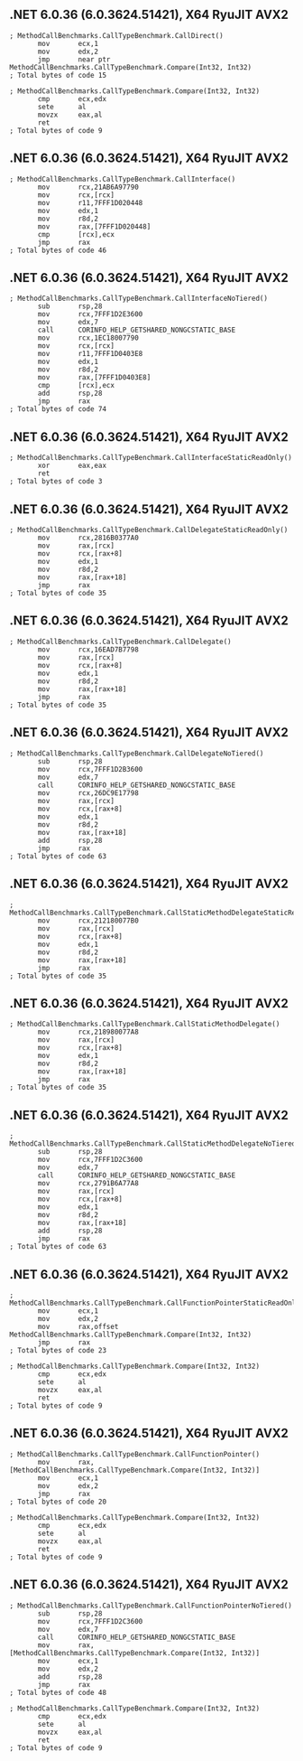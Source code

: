 ## .NET 6.0.36 (6.0.3624.51421), X64 RyuJIT AVX2
```assembly
; MethodCallBenchmarks.CallTypeBenchmark.CallDirect()
       mov       ecx,1
       mov       edx,2
       jmp       near ptr MethodCallBenchmarks.CallTypeBenchmark.Compare(Int32, Int32)
; Total bytes of code 15
```
```assembly
; MethodCallBenchmarks.CallTypeBenchmark.Compare(Int32, Int32)
       cmp       ecx,edx
       sete      al
       movzx     eax,al
       ret
; Total bytes of code 9
```

## .NET 6.0.36 (6.0.3624.51421), X64 RyuJIT AVX2
```assembly
; MethodCallBenchmarks.CallTypeBenchmark.CallInterface()
       mov       rcx,21AB6A97790
       mov       rcx,[rcx]
       mov       r11,7FFF1D020448
       mov       edx,1
       mov       r8d,2
       mov       rax,[7FFF1D020448]
       cmp       [rcx],ecx
       jmp       rax
; Total bytes of code 46
```

## .NET 6.0.36 (6.0.3624.51421), X64 RyuJIT AVX2
```assembly
; MethodCallBenchmarks.CallTypeBenchmark.CallInterfaceNoTiered()
       sub       rsp,28
       mov       rcx,7FFF1D2E3600
       mov       edx,7
       call      CORINFO_HELP_GETSHARED_NONGCSTATIC_BASE
       mov       rcx,1EC18007790
       mov       rcx,[rcx]
       mov       r11,7FFF1D0403E8
       mov       edx,1
       mov       r8d,2
       mov       rax,[7FFF1D0403E8]
       cmp       [rcx],ecx
       add       rsp,28
       jmp       rax
; Total bytes of code 74
```

## .NET 6.0.36 (6.0.3624.51421), X64 RyuJIT AVX2
```assembly
; MethodCallBenchmarks.CallTypeBenchmark.CallInterfaceStaticReadOnly()
       xor       eax,eax
       ret
; Total bytes of code 3
```

## .NET 6.0.36 (6.0.3624.51421), X64 RyuJIT AVX2
```assembly
; MethodCallBenchmarks.CallTypeBenchmark.CallDelegateStaticReadOnly()
       mov       rcx,2816B0377A0
       mov       rax,[rcx]
       mov       rcx,[rax+8]
       mov       edx,1
       mov       r8d,2
       mov       rax,[rax+18]
       jmp       rax
; Total bytes of code 35
```

## .NET 6.0.36 (6.0.3624.51421), X64 RyuJIT AVX2
```assembly
; MethodCallBenchmarks.CallTypeBenchmark.CallDelegate()
       mov       rcx,16EAD7B7798
       mov       rax,[rcx]
       mov       rcx,[rax+8]
       mov       edx,1
       mov       r8d,2
       mov       rax,[rax+18]
       jmp       rax
; Total bytes of code 35
```

## .NET 6.0.36 (6.0.3624.51421), X64 RyuJIT AVX2
```assembly
; MethodCallBenchmarks.CallTypeBenchmark.CallDelegateNoTiered()
       sub       rsp,28
       mov       rcx,7FFF1D2B3600
       mov       edx,7
       call      CORINFO_HELP_GETSHARED_NONGCSTATIC_BASE
       mov       rcx,26DC9E17798
       mov       rax,[rcx]
       mov       rcx,[rax+8]
       mov       edx,1
       mov       r8d,2
       mov       rax,[rax+18]
       add       rsp,28
       jmp       rax
; Total bytes of code 63
```

## .NET 6.0.36 (6.0.3624.51421), X64 RyuJIT AVX2
```assembly
; MethodCallBenchmarks.CallTypeBenchmark.CallStaticMethodDelegateStaticReadOnly()
       mov       rcx,212180077B0
       mov       rax,[rcx]
       mov       rcx,[rax+8]
       mov       edx,1
       mov       r8d,2
       mov       rax,[rax+18]
       jmp       rax
; Total bytes of code 35
```

## .NET 6.0.36 (6.0.3624.51421), X64 RyuJIT AVX2
```assembly
; MethodCallBenchmarks.CallTypeBenchmark.CallStaticMethodDelegate()
       mov       rcx,218980077A8
       mov       rax,[rcx]
       mov       rcx,[rax+8]
       mov       edx,1
       mov       r8d,2
       mov       rax,[rax+18]
       jmp       rax
; Total bytes of code 35
```

## .NET 6.0.36 (6.0.3624.51421), X64 RyuJIT AVX2
```assembly
; MethodCallBenchmarks.CallTypeBenchmark.CallStaticMethodDelegateNoTiered()
       sub       rsp,28
       mov       rcx,7FFF1D2C3600
       mov       edx,7
       call      CORINFO_HELP_GETSHARED_NONGCSTATIC_BASE
       mov       rcx,2791B6A77A8
       mov       rax,[rcx]
       mov       rcx,[rax+8]
       mov       edx,1
       mov       r8d,2
       mov       rax,[rax+18]
       add       rsp,28
       jmp       rax
; Total bytes of code 63
```

## .NET 6.0.36 (6.0.3624.51421), X64 RyuJIT AVX2
```assembly
; MethodCallBenchmarks.CallTypeBenchmark.CallFunctionPointerStaticReadOnly()
       mov       ecx,1
       mov       edx,2
       mov       rax,offset MethodCallBenchmarks.CallTypeBenchmark.Compare(Int32, Int32)
       jmp       rax
; Total bytes of code 23
```
```assembly
; MethodCallBenchmarks.CallTypeBenchmark.Compare(Int32, Int32)
       cmp       ecx,edx
       sete      al
       movzx     eax,al
       ret
; Total bytes of code 9
```

## .NET 6.0.36 (6.0.3624.51421), X64 RyuJIT AVX2
```assembly
; MethodCallBenchmarks.CallTypeBenchmark.CallFunctionPointer()
       mov       rax,[MethodCallBenchmarks.CallTypeBenchmark.Compare(Int32, Int32)]
       mov       ecx,1
       mov       edx,2
       jmp       rax
; Total bytes of code 20
```
```assembly
; MethodCallBenchmarks.CallTypeBenchmark.Compare(Int32, Int32)
       cmp       ecx,edx
       sete      al
       movzx     eax,al
       ret
; Total bytes of code 9
```

## .NET 6.0.36 (6.0.3624.51421), X64 RyuJIT AVX2
```assembly
; MethodCallBenchmarks.CallTypeBenchmark.CallFunctionPointerNoTiered()
       sub       rsp,28
       mov       rcx,7FFF1D2C3600
       mov       edx,7
       call      CORINFO_HELP_GETSHARED_NONGCSTATIC_BASE
       mov       rax,[MethodCallBenchmarks.CallTypeBenchmark.Compare(Int32, Int32)]
       mov       ecx,1
       mov       edx,2
       add       rsp,28
       jmp       rax
; Total bytes of code 48
```
```assembly
; MethodCallBenchmarks.CallTypeBenchmark.Compare(Int32, Int32)
       cmp       ecx,edx
       sete      al
       movzx     eax,al
       ret
; Total bytes of code 9
```

